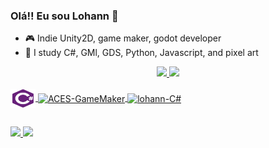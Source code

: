 ### Olá!! Eu sou Lohann 👋

- 🎮 Indie Unity2D, game maker, godot developer
- 📝 I study C#, GMl, GDS, Python, Javascript, and pixel art

<div align="center">
  <a href="https://github.com/kohann13">
  <img height="180em" src="https://github-readme-stats.vercel.app/api?username=kohann13&show_icons=true&theme=tokyonight&include_all_commits=true&count_private=true"/>
    
    
    
  <img height="180em" src="https://github-readme-stats.vercel.app/api/top-langs/?username=kohann13&layout=compact&langs_count=7&theme=tokyonight"/>
</div>
  <div style="display: inline_block"><br>
  <img align="center" alt="lohann-C#" height="30" width="40" src="https://raw.githubusercontent.com/devicons/devicon/master/icons/csharp/csharp-plain.svg">
  <img align="center" alt="ACES-GameMaker" height="30" width="30" src="https://yt3.googleusercontent.com/DNuPYj1s0jhj_MBIO5wRRy2ynvIvyLyrxp5U6zdhL7GccoITHB_X76Clfd7W2JtGEo4iCtOK=s900-c-k-c0x00ffffff-no-rj">
  <img align="center" alt="lohann-C#" height="30" width="40" src="https://godotengine.org/assets/press/icon_monochrome_dark.png">

    
    
</div>
  
  ##
  
<div> 
  <a href = "mailto:roquelohann@gmail.com"><img src="https://img.shields.io/badge/-Gmail-%23333?style=for-the-badge&logo=gmail&logoColor=white" target="_blank"</a>
  <a href="https://www.linkedin.com/in/lohann-roque-983b7a247/" target="_blank"><img src="https://img.shields.io/badge/-LinkedIn-%230077B5?style=for-the-badge&logo=linkedin&logoColor=white" target="_blank"></a> 
</div>
